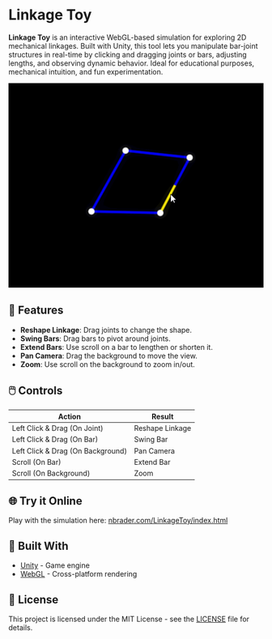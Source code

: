 # Linkage Toy

**Linkage Toy** is an interactive WebGL-based simulation for exploring 2D mechanical linkages. Built with Unity, this tool lets you manipulate bar-joint structures in real-time by clicking and dragging joints or bars, adjusting lengths, and observing dynamic behavior. Ideal for educational purposes, mechanical intuition, and fun experimentation.

![alt text](Linkage%20Toy.gif)

## 🔧 Features

- **Reshape Linkage**: Drag joints to change the shape.
- **Swing Bars**: Drag bars to pivot around joints.
- **Extend Bars**: Use scroll on a bar to lengthen or shorten it.
- **Pan Camera**: Drag the background to move the view.
- **Zoom**: Use scroll on the background to zoom in/out.

## 🖱️ Controls

| Action                                 | Result             |
|----------------------------------------|--------------------|
| Left Click & Drag (On Joint)           | Reshape Linkage    |
| Left Click & Drag (On Bar)             | Swing Bar          |
| Left Click & Drag (On Background)      | Pan Camera         |
| Scroll (On Bar)                        | Extend Bar         |
| Scroll (On Background)                 | Zoom               |

## 🌐 Try it Online

Play with the simulation here: [nbrader.com/LinkageToy/index.html](https://nbrader.com/LinkageToy/index.html)

## 🧰 Built With

- [Unity](https://unity.com/) - Game engine
- [WebGL](https://get.webgl.org/) - Cross-platform rendering

## 📄 License

This project is licensed under the MIT License - see the [LICENSE](LICENSE) file for details.
